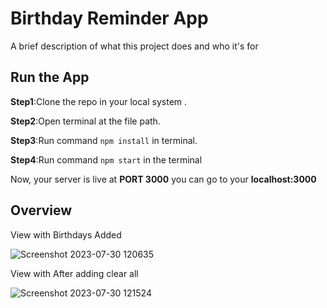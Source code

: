 
# Birthday Reminder App

A brief description of what this project does and who it's for


## Run the App

**Step1**:Clone the repo in your local system .

**Step2**:Open terminal at the file path.

**Step3**:Run command `npm install` in terminal.

**Step4**:Run command `npm start` in the terminal

Now, your server is live at **PORT 3000** you can go to your **localhost:3000**
## Overview

View with Birthdays Added

![Screenshot 2023-07-30 120635](https://github.com/Arjav1971/Birthday-Reminder-App/assets/125732007/c85b91e9-f68e-4279-9f9f-d1bf3f0296fa)

View with After adding clear all

![Screenshot 2023-07-30 121524](https://github.com/Arjav1971/Birthday-Reminder-App/assets/125732007/4057cd86-3d5c-446e-81be-3131071b0892)


